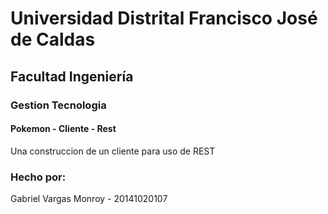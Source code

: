# Universidad Distrital Francisco José de Caldas
## Facultad Ingeniería
### Gestion Tecnologia

#### Pokemon - Cliente - Rest
Una construccion de un cliente para uso de REST

### Hecho por:
Gabriel Vargas Monroy - 20141020107

